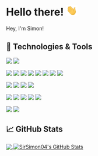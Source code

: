 # Hello there! <img src="https://raw.githubusercontent.com/SirSimon04/SirSimon04/master/wave.gif" width="30px">

Hey, I'm Simon!

## 🔧 Technologies & Tools
![](https://img.shields.io/badge/OS-MacOS-informational?style=flat&logo=apple&logoColor=white&color=2bbc8a)
![](https://img.shields.io/badge/OS-Linux-informational?style=flat&logo=linux&logoColor=white&color=2bbc8a)

![](https://img.shields.io/badge/Code-Java-informational?style=flat&logo=java&logoColor=white&color=2bbc8a)
![](https://img.shields.io/badge/Code-Flutter-informational?style=flat&logo=flutter&logoColor=white&color=2bbc8a)
![](https://img.shields.io/badge/Code-Dart-informational?style=flat&logo=dart&logoColor=white&color=2bbc8a)
![](https://img.shields.io/badge/Code-python-informational?style=flat&logo=python&logoColor=white&color=2bbc8a)
![](https://img.shields.io/badge/Code-JavaScript-informational?style=flat&logo=javascript&logoColor=white&color=2bbc8a)
![](https://img.shields.io/badge/Code-React-informational?style=flat&logo=react&logoColor=white&color=2bbc8a)
![](https://img.shields.io/badge/Code-MUI-informational?style=flat&logo=mui&logoColor=white&color=2bbc8a)
![](https://img.shields.io/badge/AI-TensorFlow-informational?style=flat&logo=tensorflow&logoColor=white&color=2bbc8a)  

![](https://img.shields.io/badge/DB-MySQL-informational?style=flat&logo=mysql&logoColor=white&color=2bbc8a)
![](https://img.shields.io/badge/DB-MariaDB-informational?style=flat&logo=mariadb&logoColor=white&color=2bbc8a)
![](https://img.shields.io/badge/BaaS-Firebase-informational?style=flat&logo=firebase&logoColor=white&color=2bbc8a)
![](https://img.shields.io/badge/Backend-Flask-informational?style=flat&logo=flask&logoColor=white&color=2bbc8a)  

![](https://img.shields.io/badge/Editor-Android%20Studio-informational?style=flat&logo=androidstudio&logoColor=white&color=2bbc8a)
![](https://img.shields.io/badge/Editor-Xcode-informational?style=flat&logo=xcode&logoColor=white&color=2bbc8a)
![](https://img.shields.io/badge/Editor-VS%20Code-informational?style=flat&logo=visualstudiocode&logoColor=white&color=2bbc8a)
![](https://img.shields.io/badge/Editor-PyCharm-informational?style=flat&logo=pycharm&logoColor=white&color=2bbc8a)
![](https://img.shields.io/badge/Testing-Postman-informational?style=flat&logo=postman&logoColor=white&color=2bbc8a)

![](https://img.shields.io/badge/-git-informational?style=flat&logo=git&logoColor=white&color=2bbc8a)
![](https://img.shields.io/badge/-github-informational?style=flat&logo=github&logoColor=white&color=2bbc8a)

## &#x1f4c8; GitHub Stats

<a href="https://github.com/SirSimon04/SirSimon04">
  <img align="center" src="https://github-readme-stats.vercel.app/api/top-langs/?username=SirSimon04&title_color=ffffff&text_color=c9cacc&icon_color=2bbc8a&bg_color=1d1f21&langs_count=5&layout=compact"/>
</a>
<a href="https://github.com/SirSimon04/SirSimon04">
  <img align="center" src="https://github-readme-stats.vercel.app/api?username=SirSimon04&show_icons=true&line_height=30&count_private=true&title_color=ffffff&text_color=c9cacc&icon_color=2bbc8a&bg_color=1d1f21&count_private=true&hide=stars,contribs&include_all_commits=true" alt="SirSimon04's GitHub Stats" />
</a>
<!--
<a href="https://github.com/MartinHeinz/python-project-blueprint">
  <img align="center" src="https://github-readme-stats.vercel.app/api/pin/?username=MartinHeinz&repo=python-project-blueprint&title_color=ffffff&text_color=c9cacc&icon_color=2bbc8a&bg_color=1d1f21" />
</a>
-->
